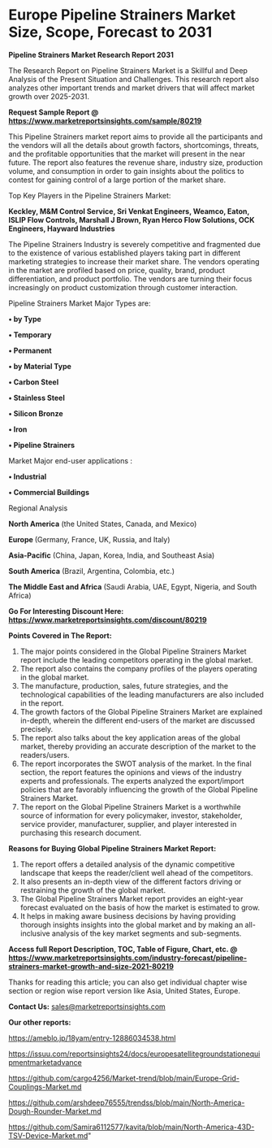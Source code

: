 # Europe Pipeline Strainers Market Size, Scope, Forecast to 2031

<strong>Pipeline Strainers Market Research Report 2031</strong>

The Research Report on Pipeline Strainers Market is a Skillful and Deep Analysis of the Present Situation and Challenges. This research report also analyzes other important trends and market drivers that will affect market growth over 2025-2031.

<strong>Request Sample Report @ <a href=https://www.marketreportsinsights.com/sample/80219>https://www.marketreportsinsights.com/sample/80219</a></strong>

This Pipeline Strainers market report aims to provide all the participants and the vendors will all the details about growth factors, shortcomings, threats, and the profitable opportunities that the market will present in the near future. The report also features the revenue share, industry size, production volume, and consumption in order to gain insights about the politics to contest for gaining control of a large portion of the market share.

Top Key Players in the Pipeline Strainers Market:

<strong>Keckley, M&M Control Service, Sri Venkat Engineers, Weamco, Eaton, ISLIP Flow Controls, Marshall J Brown, Ryan Herco Flow Solutions, OCK Engineers, Hayward Industries</strong>

The Pipeline Strainers Industry is severely competitive and fragmented due to the existence of various established players taking part in different marketing strategies to increase their market share. The vendors operating in the market are profiled based on price, quality, brand, product differentiation, and product portfolio. The vendors are turning their focus increasingly on product customization through customer interaction.

Pipeline Strainers Market Major Types are:

<strong>• by Type

• Temporary

• Permanent

• by Material Type

• Carbon Steel

• Stainless Steel

• Silicon Bronze

• Iron

• Pipeline Strainers</strong>

Market Major end-user applications :

<strong>• Industrial

• Commercial Buildings</strong>

Regional Analysis

</u><strong><b>North America</b></strong> (the United States, Canada, and Mexico)

<strong><b>Europe </b></strong>(Germany, France, UK, Russia, and Italy)

<strong><b>Asia-Pacific</b></strong> (China, Japan, Korea, India, and Southeast Asia)

<strong><b>South America</b></strong> (Brazil, Argentina, Colombia, etc.)

<strong><b>The Middle East and Africa</b></strong> (Saudi Arabia, UAE, Egypt, Nigeria, and South Africa)

<strong>Go For Interesting Discount Here: <a href=https://www.marketreportsinsights.com/discount/80219>https://www.marketreportsinsights.com/discount/80219</a></strong>

<strong>Points Covered in The Report:</strong>
<ol>
  <li>The major points considered in the Global Pipeline Strainers Market report include the leading competitors operating in the global market.</li>
  <li>The report also contains the company profiles of the players operating in the global market.</li>
  <li>The manufacture, production, sales, future strategies, and the technological capabilities of the leading manufacturers are also included in the report.</li>
  <li>The growth factors of the Global Pipeline Strainers Market are explained in-depth, wherein the different end-users of the market are discussed precisely.</li>
  <li>The report also talks about the key application areas of the global market, thereby providing an accurate description of the market to the readers/users.</li>
  <li>The report incorporates the SWOT analysis of the market. In the final section, the report features the opinions and views of the industry experts and professionals. The experts analyzed the export/import policies that are favorably influencing the growth of the Global Pipeline Strainers Market.</li>
  <li>The report on the Global Pipeline Strainers Market is a worthwhile source of information for every policymaker, investor, stakeholder, service provider, manufacturer, supplier, and player interested in purchasing this research document.</li>
</ol>
<strong>Reasons for Buying Global Pipeline Strainers Market Report:</strong>

<ol>
  <li>The report offers a detailed analysis of the dynamic competitive landscape that keeps the reader/client well ahead of the competitors.</li>
  <li>It also presents an in-depth view of the different factors driving or restraining the growth of the global market.</li>
  <li>The Global Pipeline Strainers Market report provides an eight-year forecast evaluated on the basis of how the market is estimated to grow.</li>
  <li>It helps in making aware business decisions by having providing thorough insights insights into the global market and by making an all-inclusive analysis of the key market segments and sub-segments.</li>
</ol>
<strong>Access full Report Description, TOC, Table of Figure, Chart, etc. @ <a href=https://www.marketreportsinsights.com/industry-forecast/pipeline-strainers-market-growth-and-size-2021-80219>https://www.marketreportsinsights.com/industry-forecast/pipeline-strainers-market-growth-and-size-2021-80219</a></strong>


Thanks for reading this article; you can also get individual chapter wise section or region wise report version like Asia, United States, Europe.

<strong>Contact Us:</strong>
sales@marketreportsinsights.com

<strong>Our other reports:</strong>

<a href=https://ameblo.jp/18yam/entry-12886034538.html>https://ameblo.jp/18yam/entry-12886034538.html</a>

<a href=https://issuu.com/reportsinsights24/docs/europesatellitegroundstationequipmentmarketadvance>https://issuu.com/reportsinsights24/docs/europesatellitegroundstationequipmentmarketadvance</a>

<a href=https://github.com/cargo4256/Market-trend/blob/main/Europe-Grid-Couplings-Market.md>https://github.com/cargo4256/Market-trend/blob/main/Europe-Grid-Couplings-Market.md</a>

<a href=https://github.com/arshdeep76555/trendss/blob/main/North-America-Dough-Rounder-Market.md>https://github.com/arshdeep76555/trendss/blob/main/North-America-Dough-Rounder-Market.md</a>

<a href=https://github.com/Samira6112577/kavita/blob/main/North-America-43D-TSV-Device-Market.md>https://github.com/Samira6112577/kavita/blob/main/North-America-43D-TSV-Device-Market.md</a>"
